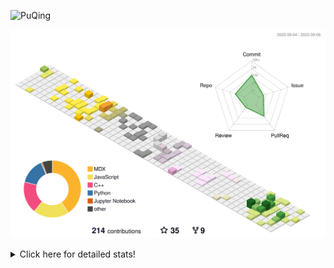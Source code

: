 ![PuQing](https://user-images.githubusercontent.com/27223114/171565019-9a56fae6-b08b-421f-99db-7e830da42371.png)

![](./profile-3d-contrib/profile-season-animate.svg)

<details>
<summary>Click here for detailed stats!</summary>

<!--START_SECTION:waka-->
![Lines of code](https://img.shields.io/badge/From%20Hello%20World%20I%27ve%20Written-784.7%20thousand%20lines%20of%20code-blue)

**🐱 My GitHub Data** 

> 📦 254.8 kB Used in GitHub's Storage 
 > 
> 🏆 162 Contributions in the Year 2023
 > 
> 🚫 Not Opted to Hire
 > 
> 📜 30 Public Repositories 
 > 
> 🔑 27 Private Repositories 
 > 
**I'm an Early 🐤** 

```text
🌞 Morning                376 commits         ███░░░░░░░░░░░░░░░░░░░░░░   13.62 % 
🌆 Daytime                1349 commits        ████████████░░░░░░░░░░░░░   48.86 % 
🌃 Evening                259 commits         ██░░░░░░░░░░░░░░░░░░░░░░░   09.38 % 
🌙 Night                  777 commits         ███████░░░░░░░░░░░░░░░░░░   28.14 % 
```


📊 **This Week I Spent My Time On** 

```text
💬 Programming Languages: 
Markdown                 4 hrs 8 mins        ███████████████████████░░   93.87 % 
Python                   9 mins              █░░░░░░░░░░░░░░░░░░░░░░░░   03.72 % 
TeX                      5 mins              █░░░░░░░░░░░░░░░░░░░░░░░░   02.22 % 
XML                      0 secs              ░░░░░░░░░░░░░░░░░░░░░░░░░   00.13 % 
TSQL                     0 secs              ░░░░░░░░░░░░░░░░░░░░░░░░░   00.05 % 

🔥 Editors: 
Obsidian                 4 hrs 8 mins        ███████████████████████░░   93.87 % 
VS Code                  16 mins             ██░░░░░░░░░░░░░░░░░░░░░░░   06.13 % 

💻 Operating System: 
Windows                  4 hrs 18 mins       ████████████████████████░   97.78 % 
WSL                      5 mins              █░░░░░░░░░░░░░░░░░░░░░░░░   02.22 % 
```


<!--END_SECTION:waka-->
</details>
